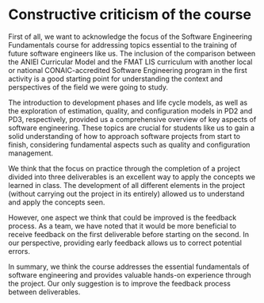 # Constructive criticism of the course


First of all, we want to acknowledge the focus of the Software Engineering Fundamentals course for addressing topics essential to the training of future software engineers like us. The inclusion of the comparison between the ANIEI Curricular Model and the FMAT LIS curriculum with another local or national CONAIC-accredited Software Engineering program in the first activity is a good starting point for understanding the context and perspectives of the field we were going to study.

The introduction to development phases and life cycle models, as well as the exploration of estimation, quality, and configuration models in PD2 and PD3, respectively, provided us a comprehensive overview of key aspects of software engineering. These topics are crucial for students like us to gain a solid understanding of how to approach software projects from start to finish, considering fundamental aspects such as quality and configuration management.

We think that the focus on practice through the completion of a project divided into three deliverables is an excellent way to apply the concepts we learned in class. The development of all different elements in the project (without carrying out the project in its entirely) allowed us to understand and apply the concepts seen.

However, one aspect we think that could be improved is the feedback process. As a team, we have noted that it would be more beneficial to receive feedback on the first deliverable before starting on the second. In our perspective, providing early feedback allows us to correct potential errors.

In summary, we think the course addresses the essential fundamentals of software engineering and provides valuable hands-on experience through the project. Our only suggestion is to improve the feedback process between deliverables.
